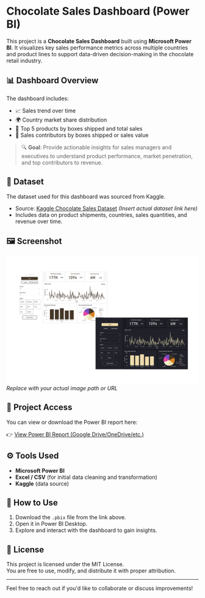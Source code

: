 # Chocolate Sales Dashboard (Power BI)

This project is a **Chocolate Sales Dashboard** built using **Microsoft Power BI**. It visualizes key sales performance metrics across multiple countries and product lines to support data-driven decision-making in the chocolate retail industry.

## 📊 Dashboard Overview

The dashboard includes:

- 📈 Sales trend over time
- 🌍 Country market share distribution
- 🍫 Top 5 products by boxes shipped and total sales
- 👥 Sales contributors by boxes shipped or sales value

> 🔍 **Goal**: Provide actionable insights for sales managers and executives to understand product performance, market penetration, and top contributors to revenue.

## 📁 Dataset

The dataset used for this dashboard was sourced from Kaggle.

- Source: [Kaggle Chocolate Sales Dataset](https://www.kaggle.com/datasets/atharvasoundankar/chocolate-sales) *(Insert actual dataset link here)*
- Includes data on product shipments, countries, sales quantities, and revenue over time.

## 🖼️ Screenshot

![Chocolate Sales Dashboard Screenshot](./screenshot.png)  
*Replace with your actual image path or URL*

## 🔗 Project Access

You can view or download the Power BI report here:

👉 [View Power BI Report (Google Drive/OneDrive/etc.)](https://app.powerbi.com/view?r=eyJrIjoiOWUzZTI2YTYtNWQ4My00ODUxLWJjYWEtMjRiNzI2OTBjMjNiIiwidCI6IjM0ODViOTYzLTgyYmEtNGE2Zi04MTBmLWI1Y2MyMjZmZjg5OCIsImMiOjEwfQ%3D%3D)

## ⚙️ Tools Used

- **Microsoft Power BI**
- **Excel / CSV** (for initial data cleaning and transformation)
- **Kaggle** (data source)

## 📌 How to Use

1. Download the `.pbix` file from the link above.
2. Open it in Power BI Desktop.
3. Explore and interact with the dashboard to gain insights.

## 📃 License

This project is licensed under the MIT License.  
You are free to use, modify, and distribute it with proper attribution.

---

Feel free to reach out if you'd like to collaborate or discuss improvements!
